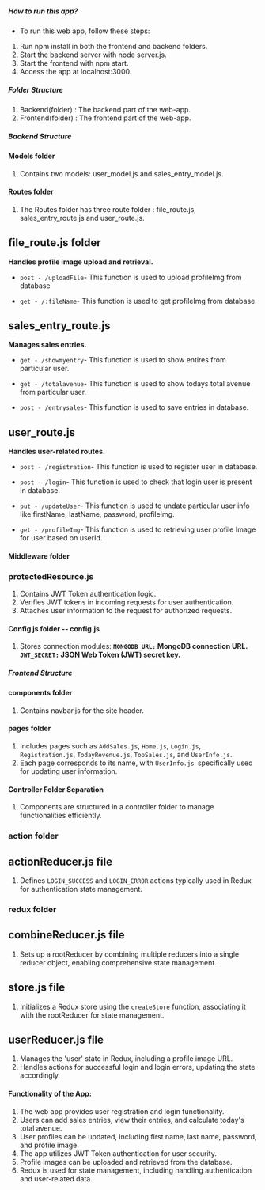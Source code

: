 ##### How to run this app?

- To run this web app, follow these steps:

1. Run npm install in both the frontend and backend folders.
2. Start the backend server with node server.js.
3. Start the frontend with npm start.
4. Access the app at localhost:3000.

##### Folder Structure

1. Backend(folder) : The backend part of the web-app.
2. Frontend(folder) : The frontend part of the web-app.

##### Backend Structure

#### Models folder

1. Contains two models: user_model.js and sales_entry_model.js.

#### Routes folder

1. The Routes folder has three route folder : file_route.js, sales_entry_route.js and user_route.js.

## file_route.js folder

**Handles profile image upload and retrieval.**

- `post - /uploadFile`- This function is used to upload profileImg from database

- `get - /:fileName`- This function is used to get profileImg from database

## sales_entry_route.js

**Manages sales entries.**

- `get - /showmyentry`- This function is used to show entires from particular user.

- `get - /totalavenue`- This function is used to show todays total avenue from particular user.

- `post - /entrysales`- This function is used to save entries in database.

## user_route.js

**Handles user-related routes.**

- `post - /registration`- This function is used to register user in database.

- `post - /login`- This function is used to check that login user is present in database.

- `put - /updateUser`- This function is used to undate particular user info like firstName, lastName, password, profileImg.

- `get - /profileImg`- This function is used to retrieving user profile Image for user based on userId.

#### Middleware folder

### protectedResource.js

1. Contains JWT Token authentication logic.
2. Verifies JWT tokens in incoming requests for user authentication.
3. Attaches user information to the request for authorized requests.

#### Config js folder -- config.js

1. Stores connection modules:
   **`MONGODB_URL:` MongoDB connection URL.**
   **`JWT_SECRET:` JSON Web Token (JWT) secret key.**

##### Frontend Structure

#### components folder

1. Contains navbar.js for the site header.

#### pages folder

1. Includes pages such as `AddSales.js`, `Home.js`, `Login.js`, `Registration.js`, `TodayRevenue.js`, `TopSales.js`, and `UserInfo.js`.
2. Each page corresponds to its name, with `UserInfo.js `specifically used for updating user information.

#### Controller Folder Separation

1. Components are structured in a controller folder to manage functionalities efficiently.

### action folder

## actionReducer.js file

1. Defines `LOGIN_SUCCESS` and `LOGIN_ERROR` actions typically used in Redux for authentication state management.

### redux folder

## combineReducer.js file

1. Sets up a rootReducer by combining multiple reducers into a single reducer object, enabling comprehensive state management.

## store.js file

1. Initializes a Redux store using the `createStore` function, associating it with the rootReducer for state management.

## userReducer.js file

1. Manages the 'user' state in Redux, including a profile image URL.
2. Handles actions for successful login and login errors, updating the state accordingly.

#### Functionality of the App:

1. The web app provides user registration and login functionality.
2. Users can add sales entries, view their entries, and calculate today's total avenue.
3. User profiles can be updated, including first name, last name, password, and profile image.
4. The app utilizes JWT Token authentication for user security.
5. Profile images can be uploaded and retrieved from the database.
6. Redux is used for state management, including handling authentication and user-related data.
